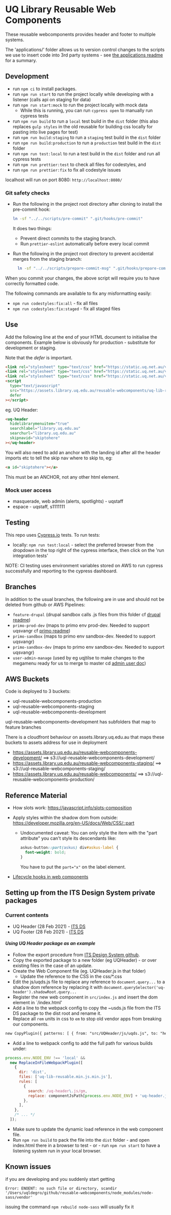 # UQ Library Reusable Web Components

These reusable webcomponents provides header and footer to multiple systems.

The 'applications/' folder allows us to version control changes to the scripts we use to insert code into 3rd party systems - see [the applications readme](applications/readme.md) for a summary.

## Development

- run `npm ci` to install packages.
- run `npm run start` to run the project locally while developing with a listener (calls api on staging for data)
- run `npm run start:mock` to run the project locally with mock data
  - While this is running, you can run `cypress open` to manually run cypress tests
- run `npm run build` to run a `local` test build in the `dist` folder (this also replaces `gulp styles` in the old reusable for building css locally for pasting into live pages for test)
- run `npm run build:staging` to run a `staging` test build in the `dist` folder
- run `npm run build:production` to run a `production` test build in the `dist` folder
- run `npm run test:local` to run a test build in the `dist` folder and run all cypress tests
- run `npm run prettier:test` to check all files for codestyles, and
- run `npm run prettier:fix` to fix all codestyle issues

localhost will run on port 8080: `http://localhost:8080/`

### Git safety checks

- Run the following in the project root directory after cloning to install the pre-commit hook:

  ```sh
  ln -sf "../../scripts/pre-commit" ".git/hooks/pre-commit"
  ```

  It does two things:

  - Prevent direct commits to the staging branch.
  - Run `prettier-eslint` automatically before every local commit

- Run the following in the project root directory to prevent accidental merges from the staging branch:

  ```sh
    ln -sf "../../scripts/prepare-commit-msg" ".git/hooks/prepare-commit-msg"
  ```

When you commit your changes, the above script will require you to have correctly formatted code.

The following commands are available to fix any misformatting easily:

- `npm run codestyles:fix:all` - fix all files
- `npm run codestyles:fix:staged` - fix all staged files

## Use

Add the following line at the end of your HTML document to initialise the components. Example below is obviously for production - substitute for development or staging.

Note that the _defer_ is important.

```html
<link rel="stylesheet" type="text/css" href="https://static.uq.net.au/v6/fonts/Roboto/roboto.css" />
<link rel="stylesheet" type="text/css" href="https://static.uq.net.au/v9/fonts/Merriweather/merriweather.css" />
<link rel="stylesheet" type="text/css" href="https://static.uq.net.au/v13/fonts/Montserrat/montserrat.css" />
<script
  type="text/javascript"
  src="https://assets.library.uq.edu.au/reusable-webcomponents/uq-lib-reusable.min.js"
  defer
></script>
```

eg. UQ Header:

```html
<uq-header
  hidelibrarymenuitem="true"
  searchlabel="library.uq.edu.au"
  searchurl="library.uq.edu.au"
  skipnavid="skiptohere"
></uq-header>
```

You will also need to add an anchor with the landing id after all the header imports etc to tell the skip nav where to skip to, eg:

```html
<a id="skiptohere"></a>
```

This must be an ANCHOR, not any other html element.

### Mock user access

* masquerade, web admin (alerts, spotlights) - uqstaff
* espace - uqstaff, s1111111

## Testing

This repo uses [Cypress.io](https://cypress.io/) tests. To run tests:

- locally: `npm run test:local` - select the preferred browser from the dropdown in the top right of the cypress interface, then click on the 'run integration tests'

NOTE: CI testing uses environment variables stored on AWS to run cypress successfully and reporting to the cypress dashboard.

## Branches

In addition to the usual branches, the following are in use and should not be deleted from github or AWS Pipelines:

* `feature-drupal` (drupal sandbox calls .js files from this folder cf [drupal readme](src/applications/drupal/readme.md))
* `primo-prod-dev` (maps to primo env prod-dev. Needed to support uqsvangr cf [primo readme](src/applications/primo/readme.md]))
* `primo-sandbox` (maps to primo env sandbox-dev. Needed to support uqsvangr)
* `primo-sandbox-dev` (maps to primo env sandbox-dev. Needed to support uqsvangr)
* `user-admin-manage` (used by eg uqjtilse to make changes to the megamenu ready for us to merge to master cd [admin user doc](docs/admin-howto.md))

## AWS Buckets

Code is deployed to 3 buckets:

- uql-reusable-webcomponents-production
- uql-reusable-webcomponents-staging
- uql-reusable-webcomponents-development

uql-reusable-webcomponents-development has subfolders that map to feature branches

There is a cloudfront behaviour on assets.library.uq.edu.au that maps these buckets to assets address for use in deployment

- <https://assets.library.uq.edu.au/reusable-webcomponents-development/> ==> s3://uql-reusable-webcomponents-development/
- <https://assets.library.uq.edu.au/reusable-webcomponents-staging/> ==> s3://uql-reusable-webcomponents-staging/
- <https://assets.library.uq.edu.au/reusable-webcomponents/> ==> s3://uql-reusable-webcomponents-production/

## Reference Material

- How slots work: <https://javascript.info/slots-composition>
- Apply styles within the shadow dom from outside: <https://developer.mozilla.org/en-US/docs/Web/CSS/::part>

  - Undocumented caveat: You can only style the item with the "part attribute" you can't style its descendants like:

    ```css
    askus-button::part(askus) div#askus-label {
      font-weight: bold;
    }
    ```

    You have to put the `part="x"` on the label element.

- [Lifecycle hooks in web components](https://ultimatecourses.com/blog/lifecycle-hooks-in-web-components)

## Setting up from the ITS Design System private packages

### Current contents

- UQ Header (28 Feb 2021) - [ITS DS](https://design-system.uq.edu.au/?path=/docs/components-header--header)
- UQ Footer (28 Feb 2021) - [ITS DS](https://design-system.uq.edu.au/?path=/docs/components-footer--footer)

#### _Using UQ Header package as an example_

- Follow the export procedure from [ITS Design System github](https://github.com/uq-its-ss/design-system/blob/master/packages/private-design-output/README.md).
- Copy the exported package to a new folder (eg UQHeader) - or over existing files in the case of an update.
- Create the Web Component file (eg. UQHeader.js in that folder)
  - Update the reference to the CSS in the css/\*.css
- Edit the js/uqds.js file to replace any reference to `document.query...` to a shadow dom reference by replacing it with `document.querySelector('uq-header').shadowRoot.query...`
- Register the new web component in `src/index.js` and insert the dom element in `/index.html'
- Add a line to the webpack config to copy the ~usds.js file from the ITS DS package to the dist root and rename it.
- Replace all `rem` units in css to `em` to stop old vendor apps from breaking our components.

```html
new CopyPlugin({ patterns: [ { from: "src/UQHeader/js/uqds.js", to: "header.js" }, ], }),
```

- Add a line to webpack config to add the full path for various builds under:

```js
process.env.NODE_ENV !== 'local' &&
  new ReplaceInFileWebpackPlugin([
    {
      dir: 'dist',
      files: ['uq-lib-reusable.min.js.min.js'],
      rules: [
        {
          search: /uq-header\.js/gm,
          replace: componentJsPath[process.env.NODE_ENV] + 'uq-header.js',
        },
      ],
    },
    /* ... */
  ]);
```

- Make sure to update the dynamic load reference in the web component file.
- Run `npm run build` to pack the file into the `dist` folder - and open index.html there in a browser to test - or - run `npm run start` to have a listening system run in your local browser.

## Known issues

if you are developing and you suddenly start getting

`Error: ENOENT: no such file or directory, scandir '/Users/uqldegro/github/reusable-webcomponents/node_modules/node-sass/vendor'`

issuing the command `npm rebuild node-sass` will usually fix it
